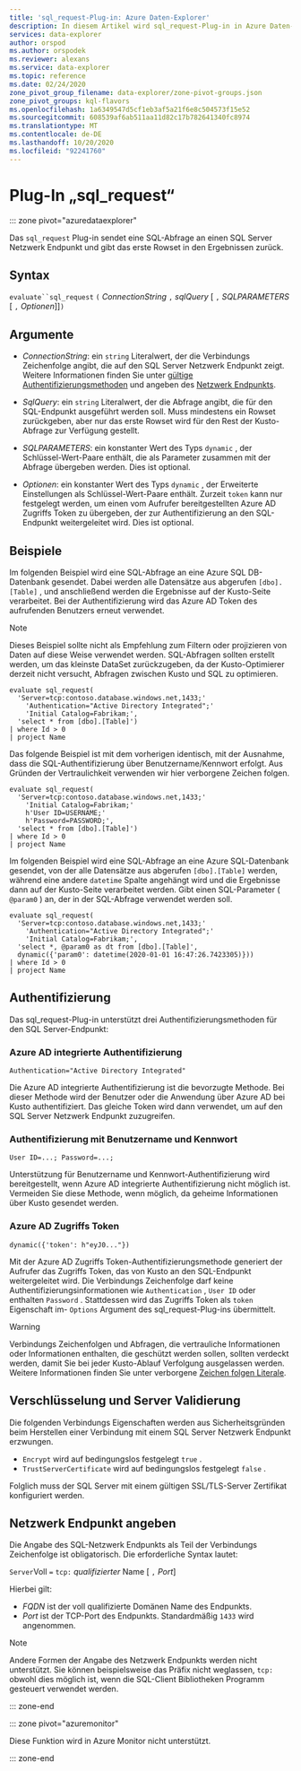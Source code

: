 ```yaml
---
title: 'sql_request-Plug-in: Azure Daten-Explorer'
description: In diesem Artikel wird sql_request-Plug-in in Azure Daten-Explorer beschrieben.
services: data-explorer
author: orspod
ms.author: orspodek
ms.reviewer: alexans
ms.service: data-explorer
ms.topic: reference
ms.date: 02/24/2020
zone_pivot_group_filename: data-explorer/zone-pivot-groups.json
zone_pivot_groups: kql-flavors
ms.openlocfilehash: 1a6349547d5cf1eb3af5a21f6e8c504573f15e52
ms.sourcegitcommit: 608539af6ab511aa11d82c17b782641340fc8974
ms.translationtype: MT
ms.contentlocale: de-DE
ms.lasthandoff: 10/20/2020
ms.locfileid: "92241760"
---
```

# <a name="sql_request-plugin"></a>Plug-In „sql_request“

::: zone pivot="azuredataexplorer"

Das `sql_request` Plug-in sendet eine SQL-Abfrage an einen SQL Server Netzwerk Endpunkt und gibt das erste Rowset in den Ergebnissen zurück.

## <a name="syntax"></a>Syntax

  `evaluate``sql_request` `(` *ConnectionString* `,` *sqlQuery* [ `,` *SQLPARAMETERS* [ `,` *Optionen*]]`)`

## <a name="arguments"></a>Argumente

* *ConnectionString*: ein `string` Literalwert, der die Verbindungs Zeichenfolge angibt, die auf den SQL Server Netzwerk Endpunkt zeigt. Weitere Informationen finden Sie unter [gültige Authentifizierungsmethoden](#authentication) und angeben des [Netzwerk Endpunkts](#specify-the-network-endpoint).

* *SqlQuery*: ein `string` Literalwert, der die Abfrage angibt, die für den SQL-Endpunkt ausgeführt werden soll. Muss mindestens ein Rowset zurückgeben, aber nur das erste Rowset wird für den Rest der Kusto-Abfrage zur Verfügung gestellt.

* *SQLPARAMETERS*: ein konstanter Wert des Typs `dynamic` , der Schlüssel-Wert-Paare enthält, die als Parameter zusammen mit der Abfrage übergeben werden. Dies ist optional.
  
* *Optionen*: ein konstanter Wert des Typs `dynamic` , der Erweiterte Einstellungen als Schlüssel-Wert-Paare enthält. Zurzeit `token` kann nur festgelegt werden, um einen vom Aufrufer bereitgestellten Azure AD Zugriffs Token zu übergeben, der zur Authentifizierung an den SQL-Endpunkt weitergeleitet wird. Dies ist optional.

## <a name="examples"></a>Beispiele

Im folgenden Beispiel wird eine SQL-Abfrage an eine Azure SQL DB-Datenbank gesendet. Dabei werden alle Datensätze aus abgerufen `[dbo].[Table]` , und anschließend werden die Ergebnisse auf der Kusto-Seite verarbeitet. Bei der Authentifizierung wird das Azure AD Token des aufrufenden Benutzers erneut verwendet. 

> [!NOTE]
> Dieses Beispiel sollte nicht als Empfehlung zum Filtern oder projizieren von Daten auf diese Weise verwendet werden. SQL-Abfragen sollten erstellt werden, um das kleinste DataSet zurückzugeben, da der Kusto-Optimierer derzeit nicht versucht, Abfragen zwischen Kusto und SQL zu optimieren.

```kusto
evaluate sql_request(
  'Server=tcp:contoso.database.windows.net,1433;'
    'Authentication="Active Directory Integrated";'
    'Initial Catalog=Fabrikam;',
  'select * from [dbo].[Table]')
| where Id > 0
| project Name
```

Das folgende Beispiel ist mit dem vorherigen identisch, mit der Ausnahme, dass die SQL-Authentifizierung über Benutzername/Kennwort erfolgt. Aus Gründen der Vertraulichkeit verwenden wir hier verborgene Zeichen folgen.

```kusto
evaluate sql_request(
  'Server=tcp:contoso.database.windows.net,1433;'
    'Initial Catalog=Fabrikam;'
    h'User ID=USERNAME;'
    h'Password=PASSWORD;',
  'select * from [dbo].[Table]')
| where Id > 0
| project Name
```

Im folgenden Beispiel wird eine SQL-Abfrage an eine Azure SQL-Datenbank gesendet, von der alle Datensätze aus abgerufen `[dbo].[Table]` werden, während eine andere `datetime` Spalte angehängt wird und die Ergebnisse dann auf der Kusto-Seite verarbeitet werden.
Gibt einen SQL-Parameter ( `@param0` ) an, der in der SQL-Abfrage verwendet werden soll.

```kusto
evaluate sql_request(
  'Server=tcp:contoso.database.windows.net,1433;'
    'Authentication="Active Directory Integrated";'
    'Initial Catalog=Fabrikam;',
  'select *, @param0 as dt from [dbo].[Table]',
  dynamic({'param0': datetime(2020-01-01 16:47:26.7423305)}))
| where Id > 0
| project Name
```

## <a name="authentication"></a>Authentifizierung

Das sql_request-Plug-in unterstützt drei Authentifizierungsmethoden für den SQL Server-Endpunkt:

### <a name="azure-ad-integrated-authentication"></a>Azure AD integrierte Authentifizierung 

`Authentication="Active Directory Integrated"`

  Die Azure AD integrierte Authentifizierung ist die bevorzugte Methode. Bei dieser Methode wird der Benutzer oder die Anwendung über Azure AD bei Kusto authentifiziert. Das gleiche Token wird dann verwendet, um auf den SQL Server Netzwerk Endpunkt zuzugreifen.

### <a name="usernamepassword-authentication"></a>Authentifizierung mit Benutzername und Kennwort

`User ID=...; Password=...;`

  Unterstützung für Benutzername und Kennwort-Authentifizierung wird bereitgestellt, wenn Azure AD integrierte Authentifizierung nicht möglich ist. Vermeiden Sie diese Methode, wenn möglich, da geheime Informationen über Kusto gesendet werden.

### <a name="azure-ad-access-token"></a>Azure AD Zugriffs Token

`dynamic({'token': h"eyJ0..."})`

   Mit der Azure AD Zugriffs Token-Authentifizierungsmethode generiert der Aufrufer das Zugriffs Token, das von Kusto an den SQL-Endpunkt weitergeleitet wird. Die Verbindungs Zeichenfolge darf keine Authentifizierungsinformationen wie `Authentication` , `User ID` oder enthalten `Password` . Stattdessen wird das Zugriffs Token als `token` Eigenschaft im- `Options` Argument des sql_request-Plug-ins übermittelt.
     
> [!WARNING]
> Verbindungs Zeichenfolgen und Abfragen, die vertrauliche Informationen oder Informationen enthalten, die geschützt werden sollen, sollten verdeckt werden, damit Sie bei jeder Kusto-Ablauf Verfolgung ausgelassen werden.
> Weitere Informationen finden Sie unter verborgene [Zeichen folgen Literale](scalar-data-types/string.md#obfuscated-string-literals).

## <a name="encryption-and-server-validation"></a>Verschlüsselung und Server Validierung

Die folgenden Verbindungs Eigenschaften werden aus Sicherheitsgründen beim Herstellen einer Verbindung mit einem SQL Server Netzwerk Endpunkt erzwungen.

* `Encrypt` wird auf bedingungslos festgelegt `true` .
* `TrustServerCertificate` wird auf bedingungslos festgelegt `false` .

Folglich muss der SQL Server mit einem gültigen SSL/TLS-Server Zertifikat konfiguriert werden.

## <a name="specify-the-network-endpoint"></a>Netzwerk Endpunkt angeben

Die Angabe des SQL-Netzwerk Endpunkts als Teil der Verbindungs Zeichenfolge ist obligatorisch.
Die erforderliche Syntax lautet:

`Server`Voll `=` `tcp:` *qualifizierter* Name [ `,` *Port*]

Hierbei gilt:

* *FQDN* ist der voll qualifizierte Domänen Name des Endpunkts.
* *Port* ist der TCP-Port des Endpunkts. Standardmäßig `1433` wird angenommen.

> [!NOTE]
> Andere Formen der Angabe des Netzwerk Endpunkts werden nicht unterstützt.
> Sie können beispielsweise das Präfix nicht weglassen, `tcp:` obwohl dies möglich ist, wenn die SQL-Client Bibliotheken Programm gesteuert verwendet werden.

::: zone-end

::: zone pivot="azuremonitor"

Diese Funktion wird in Azure Monitor nicht unterstützt.

::: zone-end
